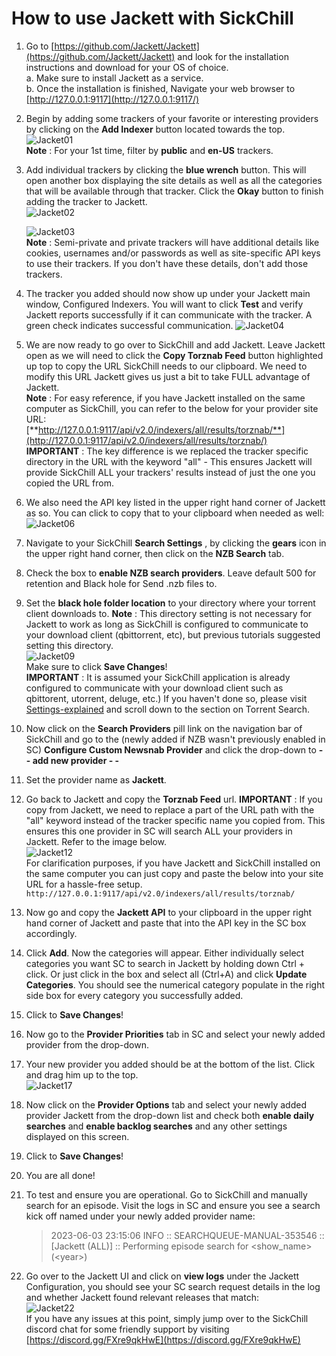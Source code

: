 # **How to use Jackett with SickChill**

1. Go to [https://github.com/Jackett/Jackett](https://github.com/Jackett/Jackett) and look for the installation instructions and download for your OS of choice.  
   a. Make sure to install Jackett as a service.  
   b. Once the installation is finished, Navigate your web browser to [http://127.0.0.1:9117](http://127.0.0.1:9117/)
2. Begin by adding some trackers of your favorite or interesting providers by clicking on the **Add Indexer** button located towards the top.  
   ![Jacket01](https://github.com/SickChill/SickChill.WikiTemp/assets/10173496/2684b5d7-de6e-4572-af51-27fb22f433df)  
   **Note** : For your 1st time, filter by **public** and **en-US** trackers.
3. Add individual trackers by clicking the **blue wrench** button. This will open another box displaying the site details as well as all the categories that will be available through that tracker. Click the **Okay** button to finish adding the tracker to Jackett.  
   ![Jacket02](https://github.com/SickChill/SickChill.WikiTemp/assets/10173496/1238bd7f-619e-456a-a975-7daefb21a3eb)

   ![Jacket03](https://github.com/SickChill/SickChill.WikiTemp/assets/10173496/448184a9-d51d-4204-932a-1fef12cbb399)  
   **Note** : Semi-private and private trackers will have additional details like cookies, usernames and/or passwords as well as site-specific API keys to use their trackers. If you don't have these details, don't add those trackers.

4. The tracker you added should now show up under your Jackett main window, Configured Indexers. You will want to click **Test** and verify Jackett reports successfully if it can communicate with the tracker. A green check indicates successful communication.
   ![Jacket04](https://github.com/SickChill/SickChill.WikiTemp/assets/10173496/8b20fca2-f0ce-432b-9aea-1def19d79fbf)
5. We are now ready to go over to SickChill and add Jackett. Leave Jackett open as we will need to click the **Copy Torznab Feed** button highlighted up top to copy the URL SickChill needs to our clipboard. We need to modify this URL Jackett gives us just a bit to take FULL advantage of Jackett.  
   **Note** : For easy reference, if you have Jackett installed on the same computer as SickChill, you can refer to the below for your provider site URL:  
   [**http://127.0.0.1:9117/api/v2.0/indexers/all/results/torznab/**](http://127.0.0.1:9117/api/v2.0/indexers/all/results/torznab/)  
   **IMPORTANT** : The key difference is we replaced the tracker specific directory in the URL with the keyword "all" - This ensures Jackett will provide SickChill ALL your trackers' results instead of just the one you copied the URL from.
6. We also need the API key listed in the upper right hand corner of Jackett as so. You can click to copy that to your clipboard when needed as well:  
   ![Jacket06](https://github.com/SickChill/SickChill.WikiTemp/assets/10173496/564d2d13-eeac-4bd9-92c1-ed22a59035c8)
7. Navigate to your SickChill **Search Settings** , by clicking the **gears** icon in the upper right hand corner, then click on the **NZB Search** tab.
8. Check the box to **enable NZB search providers**. Leave default 500 for retention and Black hole for Send .nzb files to.
9. Set the **black hole folder location** to your directory where your torrent client downloads to. **Note** : This directory setting is not necessary for Jackett to work as long as SickChill is configured to communicate to your download client (qbittorrent, etc), but previous tutorials suggested setting this directory.  
   ![Jacket09](https://github.com/SickChill/SickChill.WikiTemp/assets/10173496/08f7245d-d027-4aed-a938-6abc438a24ba)  
   Make sure to click **Save Changes**!  
   **IMPORTANT** : It is assumed your SickChill application is already configured to communicate with your download client such as qbittorent, utorrent, deluge, etc.) If you haven't done so, please visit [Settings-explained](https://github.com/SickChill/sickchill/wiki/Settings-explained) and scroll down to the section on Torrent Search.
10. Now click on the **Search Providers** pill link on the navigation bar of SickChill and go to the (newly added if NZB wasn't previously enabled in SC) **Configure Custom Newsnab Provider** and click the drop-down to **- - add new provider - -**
11. Set the provider name as **Jackett**.
12. Go back to Jackett and copy the **Torznab Feed** url. **IMPORTANT** : If you copy from Jackett, we need to replace a part of the URL path with the "all" keyword instead of the tracker specific name you copied from. This ensures this one provider in SC will search ALL your providers in Jackett. Refer to the image below.  
    ![Jacket12](https://github.com/SickChill/SickChill.WikiTemp/assets/10173496/150713e2-91e0-40d9-9d74-0438a34366b0)  
    For clarification purposes, if you have Jackett and SickChill installed on the same computer you can just copy and paste the below into your site URL for a hassle-free setup.  
    `http://127.0.0.1:9117/api/v2.0/indexers/all/results/torznab/`
13. Now go and copy the **Jackett API** to your clipboard in the upper right hand corner of Jackett and paste that into the API key in the SC box accordingly.
14. Click **Add**. Now the categories will appear. Either individually select categories you want SC to search in Jackett by holding down Ctrl + click. Or just click in the box and select all (Ctrl+A) and click **Update Categories**. You should see the numerical category populate in the right side box for every category you successfully added.
15. Click to **Save Changes**!
16. Now go to the **Provider Priorities** tab in SC and select your newly added provider from the drop-down.
17. Your new provider you added should be at the bottom of the list. Click and drag him up to the top.  
    ![Jacket17](https://github.com/SickChill/SickChill.WikiTemp/assets/10173496/abc42e77-6d20-4f16-b87a-0a1978228be0)
18. Now click on the **Provider Options** tab and select your newly added provider Jackett from the drop-down list and check both **enable daily searches** and **enable backlog searches** and any other settings displayed on this screen.
19. Click to **Save Changes**!
20. You are all done!
21. To test and ensure you are operational. Go to SickChill and manually search for an episode. Visit the logs in SC and ensure you see a search kick off named under your newly added provider name:
    > 2023-06-03 23:15:06 INFO :: SEARCHQUEUE-MANUAL-353546 :: [Jackett (ALL)] :: Performing episode search for \<show_name\> (\<year\>)
22. Go over to the Jackett UI and click on **view logs** under the Jackett Configuration, you should see your SC search request details in the log and whether Jackett found relevant releases that match:  
    ![Jacket22](https://github.com/SickChill/SickChill.WikiTemp/assets/10173496/ff36c6d0-1686-47f2-aae6-b9a6a24238b7)  
    If you have any issues at this point, simply jump over to the SickChill discord chat for some friendly support by visiting [https://discord.gg/FXre9qkHwE](https://discord.gg/FXre9qkHwE)
